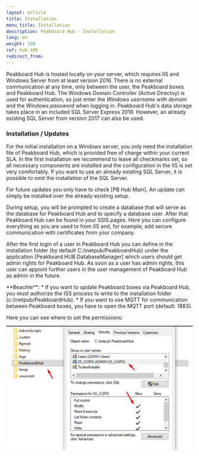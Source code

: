 ```yaml
---
layout: article
title: Installation  
menu_title: Installation  
description: Peakboard Hub - Installation  
lang: en
weight: 100
ref: hub-100
redirect_from:
---
```



Peakboard Hub is hosted locally on your server, which requires IIS and Windows Server from at least version 2016. 
There is no external communication at any time, only between the user, the Peakboard boxes and Peakboard Hub. 
The Windows Domain Controller (Active Directoy) is used for authentication, so just enter the *Windows username with domain* and the *Windows password* when logging in. 
Peakboard Hub's data storage takes place in an included SQL Server Express 2019. 
However, an already existing SQL Server from version 2017 can also be used.

### Installation / Updates

For the initial installation on a Windows server, you only need the installation file of Peakboard Hub, which is provided free of charge within your current SLA. 
In the first installation we recommend to leave all checkmarks set, so all necessary components are installed and the configuration in the IIS is set very comfortably. 
If you want to use an already existing SQL Server, it is possible to omit the installation of the SQL Server.

For future updates you only have to check [PB Hub Main]. 
An update can simply be installed over the already existing setup.


During setup, you will be prompted to create a database that will serve as the database for Peakboard Hub and to specify a database user. 
After that Peakboard Hub can be found in your SSIS pages. 
Here you can configure everything as you are used to from IIS and, for example, add secure communication with certificates from your company.

After the first login of a user in Peakboard Hub you can define in the installation folder (by default C:/inetpub/PeakboardHub) under the application [Peakboard.HUB.DatabaseManager] which users should get admin rights for Peakboard Hub.
 As soon as a user has admin rights, this user can appoint further users in the user management of Peakboard Hub as admin in the future.

<div class="box-warning" markdown="1"> **Beachte**:
* If you want to update Peakboard boxes via Peakboard Hub, you must authorize the ISS process to write to the installation folder (c:/inetpub/PeakboardHub).
* If you want to use MQTT for communication between Peakboard boxes, you have to open the MQTT port (default: 1883).
</div>

Here you can see where to set the permissions:

![hub_permissions](/assets/images/hub/hub_permissions.png)

